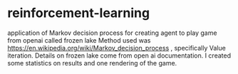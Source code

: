 # reinforcement-learning
application of Markov decision process for creating agent to play game from openai called frozen lake Method used was 
https://en.wikipedia.org/wiki/Markov_decision_process , specifically Value iteration. Details on frozen lake come from open ai documentation. I created some statistics on results and one rendering of the game.
